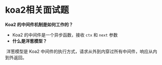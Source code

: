 # koa2相关面试题

**Koa2 的中间件机制是如何工作的？**

- Koa2 的中间件是一个异步函数，接收 `ctx` 和 `next` 参数
- **什么是洋葱模型？**

​	洋葱模型是 Koa2 中间件的执行方式，请求从外到内穿过所有中间件，响应从内到外返回。